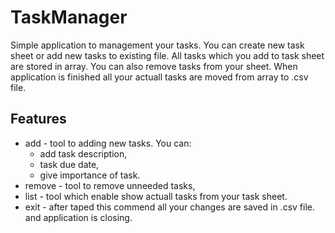 # TaskManager
  Simple application to management your tasks. You can create new task sheet or add new tasks to existing file. All tasks which you add to task sheet are stored in array. You can also remove tasks from your sheet. When application is finished all your actuall tasks are moved from array to .csv file.
## Features
* add - tool to adding new tasks. You can:
  - add task description, 
  - task due date,
  - give importance of task.
* remove - tool to remove unneeded tasks,
* list - tool which enable show actuall tasks from your task sheet.
* exit - after taped this commend all your changes are saved in .csv file. and application is closing.
